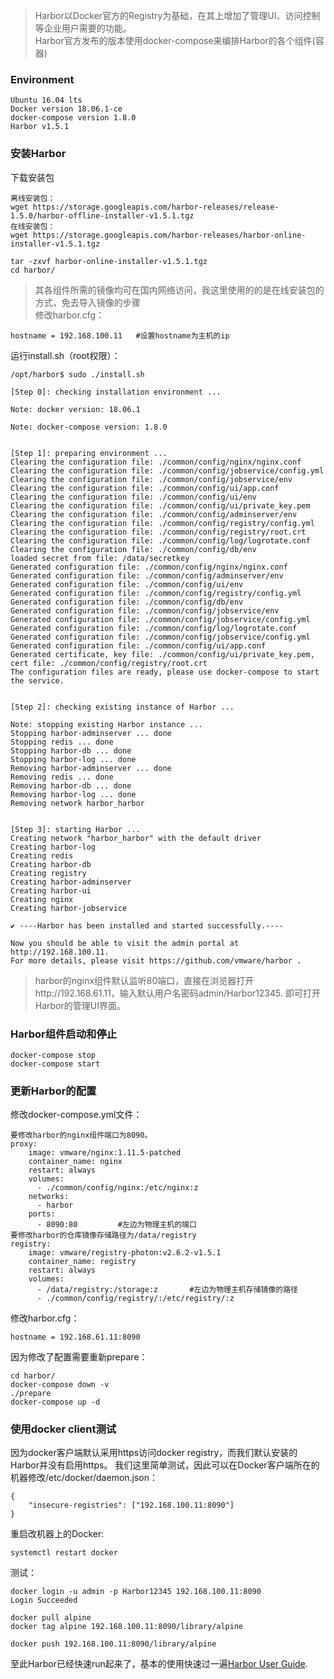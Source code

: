 > Harbor以Docker官方的Registry为基础，在其上增加了管理UI、访问控制等企业用户需要的功能。   
> Harbor官方发布的版本使用docker-compose来编排Harbor的各个组件(容器)
### Environment   
```
Ubuntu 16.04 lts
Docker version 18.06.1-ce
docker-compose version 1.8.0
Harbor v1.5.1
```
### 安装Harbor
下载安装包   
```
离线安装包：
wget https://storage.googleapis.com/harbor-releases/release-1.5.0/harbor-offline-installer-v1.5.1.tgz
在线安装包：
wget https://storage.googleapis.com/harbor-releases/harbor-online-installer-v1.5.1.tgz

tar -zxvf harbor-online-installer-v1.5.1.tgz
cd harbor/
```
> 其各组件所需的镜像均可在国内网络访问，我这里使用的的是在线安装包的方式，免去导入镜像的步骤   
修改harbor.cfg：
```
hostname = 192.168.100.11   #设置hostname为主机的ip
```
运行install.sh（root权限）：
```
/opt/harbor$ sudo ./install.sh 

[Step 0]: checking installation environment ...

Note: docker version: 18.06.1

Note: docker-compose version: 1.8.0


[Step 1]: preparing environment ...
Clearing the configuration file: ./common/config/nginx/nginx.conf
Clearing the configuration file: ./common/config/jobservice/config.yml
Clearing the configuration file: ./common/config/jobservice/env
Clearing the configuration file: ./common/config/ui/app.conf
Clearing the configuration file: ./common/config/ui/env
Clearing the configuration file: ./common/config/ui/private_key.pem
Clearing the configuration file: ./common/config/adminserver/env
Clearing the configuration file: ./common/config/registry/config.yml
Clearing the configuration file: ./common/config/registry/root.crt
Clearing the configuration file: ./common/config/log/logrotate.conf
Clearing the configuration file: ./common/config/db/env
loaded secret from file: /data/secretkey
Generated configuration file: ./common/config/nginx/nginx.conf
Generated configuration file: ./common/config/adminserver/env
Generated configuration file: ./common/config/ui/env
Generated configuration file: ./common/config/registry/config.yml
Generated configuration file: ./common/config/db/env
Generated configuration file: ./common/config/jobservice/env
Generated configuration file: ./common/config/jobservice/config.yml
Generated configuration file: ./common/config/log/logrotate.conf
Generated configuration file: ./common/config/jobservice/config.yml
Generated configuration file: ./common/config/ui/app.conf
Generated certificate, key file: ./common/config/ui/private_key.pem, cert file: ./common/config/registry/root.crt
The configuration files are ready, please use docker-compose to start the service.


[Step 2]: checking existing instance of Harbor ...

Note: stopping existing Harbor instance ...
Stopping harbor-adminserver ... done
Stopping redis ... done
Stopping harbor-db ... done
Stopping harbor-log ... done
Removing harbor-adminserver ... done
Removing redis ... done
Removing harbor-db ... done
Removing harbor-log ... done
Removing network harbor_harbor


[Step 3]: starting Harbor ...
Creating network "harbor_harbor" with the default driver
Creating harbor-log
Creating redis
Creating harbor-db
Creating registry
Creating harbor-adminserver
Creating harbor-ui
Creating nginx
Creating harbor-jobservice

✔ ----Harbor has been installed and started successfully.----

Now you should be able to visit the admin portal at http://192.168.100.11. 
For more details, please visit https://github.com/vmware/harbor .
```
> harbor的nginx组件默认监听80端口，直接在浏览器打开http://192.168.61.11，输入默认用户名密码admin/Harbor12345. 即可打开Harbor的管理UI界面。
### Harbor组件启动和停止
```
docker-compose stop
docker-compose start
```
### 更新Harbor的配置

修改docker-compose.yml文件：
```
要修改harbor的nginx组件端口为8090。
proxy:
    image: vmware/nginx:1.11.5-patched
    container_name: nginx
    restart: always
    volumes:
      - ./common/config/nginx:/etc/nginx:z
    networks:
      - harbor
    ports:
      - 8090:80         #左边为物理主机的端口
要修改harbor的仓库镜像存储路径为/data/registry
registry:
    image: vmware/registry-photon:v2.6.2-v1.5.1
    container_name: registry
    restart: always
    volumes:
      - /data/registry:/storage:z       #左边为物理主机存储镜像的路径
      - ./common/config/registry/:/etc/registry/:z
```
修改harbor.cfg：
```
hostname = 192.168.61.11:8090
```
因为修改了配置需要重新prepare：
```
cd harbor/
docker-compose down -v
./prepare
docker-compose up -d
```
### 使用docker client测试
因为docker客户端默认采用https访问docker registry，而我们默认安装的Harbor并没有启用https。 我们这里简单测试，因此可以在Docker客户端所在的机器修改/etc/docker/daemon.json：
```
{
    "insecure-registries": ["192.168.100.11:8090"]
}
```
重启改机器上的Docker:
```
systemctl restart docker
```
测试：
```
docker login -u admin -p Harbor12345 192.168.100.11:8090
Login Succeeded

docker pull alpine
docker tag alpine 192.168.100.11:8090/library/alpine

docker push 192.168.100.11:8090/library/alpine
```
至此Harbor已经快速run起来了，基本的使用快速过一遍[Harbor User Guide](https://github.com/goharbor/harbor/blob/master/docs/user_guide.md).

